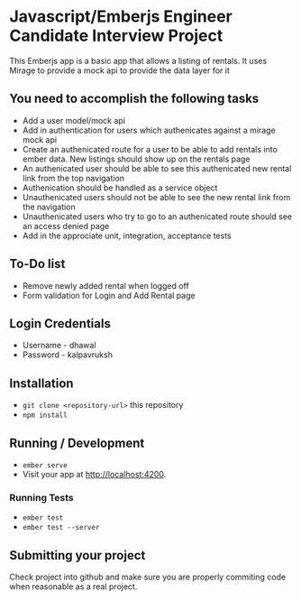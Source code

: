 # Javascript/Emberjs Engineer Candidate Interview Project
This Emberjs app is a basic app that allows a listing of rentals. It uses Mirage to provide a mock api to provide the data layer for it

## You need to accomplish the following tasks
* Add a user model/mock api
* Add in authentication for users which authenicates against a mirage mock api
* Create an authenicated route for a user to be able to add rentals into ember data. New listings should show up on the rentals page
* An authenicated user should be able to see this authenicated new rental link from the top navigation
* Authenication should be handled as a service object
* Unauthenicated users should not be able to see the new rental link from the navigation
* Unauthenicated users who try to go to an authenicated route should see an access denied page
* Add in the approciate unit, integration, acceptance tests

## To-Do list
* Remove newly added rental when logged off
* Form validation for Login and Add Rental page

## Login Credentials
* Username - dhawal
* Password - kalpavruksh

## Installation

* `git clone <repository-url>` this repository
* `npm install`

## Running / Development

* `ember serve`
* Visit your app at [http://localhost:4200](http://localhost:4200).

### Running Tests

* `ember test`
* `ember test --server`

## Submitting your project

Check project into github and make sure you are properly commiting code when reasonable as a real project.
